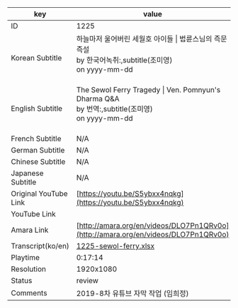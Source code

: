 |  key  |  value  |
|-------|---------|
| ID            | 1225 |
| Korean Subtitle | 하늘마저 울어버린 세월호 아이들 \| 법륜스님의 즉문즉설<br>by 한국어녹취:,subtitle(조미영)<br>on yyyy-mm-dd<br><br>|
| English Subtitle | The Sewol Ferry Tragedy \| Ven. Pomnyun's Dharma Q&A<br>by 번역:,subtitle(조미영)<br>on yyyy-mm-dd<br><br>|
| French Subtitle | N/A |
| German Subtitle | N/A |
| Chinese Subtitle | N/A |
| Japanese Subtitle | N/A |
| Original YouTube Link  | [https://youtu.be/S5ybxx4nqkg](https://youtu.be/S5ybxx4nqkg) |
| YouTube Link  |  |
| Amara Link    | [http://amara.org/en/videos/DLO7Pn1QRv0o](http://amara.org/en/videos/DLO7Pn1QRv0o) |
| Transcript(ko/en) | [1225-sewol-ferry.xlsx](https://github.com/jungtosociety/dharma-qna/raw/master/sub/1225/1225-sewol-ferry.xlsx) |
| Playtime | 0:17:14 |
| Resolution | 1920x1080|
| Status | review |
| Comments | 2019-8차 유튜브 자막 작업 (임희정) |
